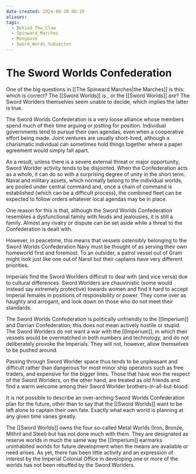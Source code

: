 ```yaml
---
date created: 2024-08-30 08:10
aliases: 
tags:
  - Behind_The_Claw
  - Spinward_Marches
  - Mongoose
  - Sword_Words_Subsector
---
```

# The Sword Worlds Confederation

One of the big questions in [[The Spinward Marches|the Marches]] is this: which is correct? The [[Sword Worlds]] _is_ , or the [[Sword Worlds]] _are_? The Sword Worlders themselves seem unable to decide, which implies the latter is true.

The Sword Worlds Confederation is a very loose alliance whose members spend much of their time arguing or jostling for position. Individual governments tend to pursue their own agendas, even when a cooperative effort being made. Joint ventures are usually short-lived, although a charismatic individual can sometimes hold things together where a paper agreement would simply fall apart.

As a result, unless there is a severe external threat or major opportunity, Sword Worlder activity tends to be disjointed. When the Confederation acts as a whole, it can do so with a surprising degree of unity in the short term. Naval and military assets, which normally belong to the individual worlds, are pooled under central command and, once a chain of command is established (which can be a difficult process), the combined fleet can be expected to follow orders whatever local agendas may be in place.

One reason for this is that, although the Sword Worlds Confederation resembles a dysfunctional family with feuds and jealousies, it is still a family. Almost any rivalry or dispute can be set aside while a threat to the Confederation is dealt with.

However, in peacetime, this means that vessels ostensibly belonging to the Sword Worlds Confederation Navy must be thought of as serving their own homeworld first and foremost. To an outsider, a patrol vessel out of Gram might look just like one out of Narsil but their captains have very different priorities.

Imperials find the Sword Worlders difficult to deal with (and vice versa) due to cultural differences. Sword Worlders are chauvinistic (some would instead say extremely protective) towards women and find it hard to accept Imperial females in positions of responsibility or power. They come over as haughty and arrogant, and look down on those who do not meet their standards.

The Sword Worlds Confederation is politically unfriendly to the [[Imperium]] and Darrian Confederation; this does not mean actively hostile or stupid. The Sword Worlders do not want a war with the [[Imperium]], in which their vessels would be overmatched in both numbers and technology, and do not deliberately provoke the Imperials. They will not, however, allow themselves to be pushed around.

Passing through Sword Worlder space thus tends to be unpleasant and difficult rather than dangerous for most minor ship operators such as free traders, and expensive for the bigger lines. Those that have won the respect of the Sword Worlders, on the other hand, are treated as old friends and find a warm welcome among their Sword Worlder brothers-in-all-but-blood.

It is not possible to describe an over-arching Sword Worlds Confederation plan for the future, other than to say that the [[Sword Worlds]] want to be left alone to captain their own fate. Exactly what each world is planning at any given time varies greatly.

The [[Sword Worlds]] owns the four so-called Metal Worlds (Iron, Bronze, Mithril and Steel) but has not done much with them. They are designated as reserve worlds in much the same way the [[Imperium]] earmarks uninhabited worlds for future development when the means are available or need arises. As yet, there has been little activity and an expression of interest by the Imperial Colonial Office in developing one or more of the worlds has not been rebuffed by the Sword Worlders.
